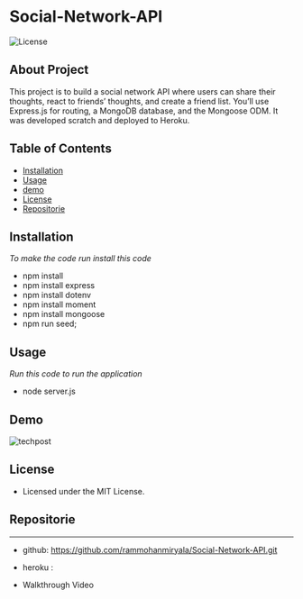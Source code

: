 # Social-Network-API

 ![License](https://img.shields.io/badge/Licence-MIT-red)

  ## About Project 

This project is to build a social network API where users can share their thoughts, react to friends’ thoughts, and create a friend list. You’ll use Express.js for routing, a MongoDB database, and the Mongoose ODM. It was developed scratch and deployed to Heroku.  

## Table of Contents 
- [Installation](#Installation)
- [Usage](#Usage)
- [demo](#demo)
- [License](#License)
- [Repositorie](#Repositorie)
    
## Installation

*To make the code run install this code*

- npm install 
- npm install express
- npm install dotenv
- npm install moment
- npm install mongoose
- npm run seed;
    
## Usage 
*Run this code to run the application*
- node server.js

## Demo
![techpost](/Tech_Blog\public\assets/img.gif)

## License 

- Licensed under the MIT License. 

## Repositorie 
---
- github: https://github.com/rammohanmiryala/Social-Network-API.git

- heroku : 

- Walkthrough Video
    






















